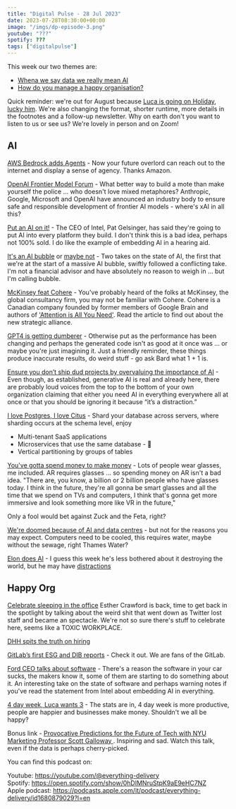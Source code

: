 ```yaml
---
title: "Digital Pulse - 28 Jul 2023"
date: 2023-07-28T08:30:00+00:00
image: "/imgs/dp-episode-3.png"
youtube: "???"
spotify: ???
tags: ["digitalpulse"]
---
```


This week our two themes are:

- [Whena we say data we really mean AI](#AI)
- [How do you manage a happy organisation?](#HappyOrg)

Quick reminder: we're out for August because [Luca is going on Holiday, lucky him](https://www.youtube.com/watch?v=Bxauqa7rJgI). We're also changing the format, shorter runtime, more details in the footnotes and a follow-up newsletter. Why on earth don't you want to listen to us or see us? We're lovely in person and on Zoom! 

<!--more-->

## AI

[AWS Bedrock adds Agents](https://aws.amazon.com/about-aws/whats-new/2023/07/enable-generative-ai-applications-complete-tasks/) - Now your future overlord can reach out to the internet and display a sense of agency. Thanks Amazon.

[OpenAI Frontier Model Forum](https://openai.com/blog/frontier-model-forum) - What better way to build a mote than make yourself the police ... who doesn't love mixed metaphores? 
Anthropic, Google, Microsoft and OpenAI have announced an industry body to ensure safe and responsible development of frontier AI models - where's xAI in all this?

[Put an AI on it!](https://www.theverge.com/2023/7/27/23810360/intel-pat-gelsinger-ai-every-platform-promise) - The CEO of Intel, Pat Gelsinger, has said they're going to put AI into every platform they build. I don't think this is a bad idea, perhaps not 100% sold. I do like the example of embedding AI in a hearing aid.

[It's an AI bubble](https://www.zdnet.com/article/is-ai-the-biggest-bubble-of-all-time-stability-ai-ceo-thinks-so/) or [maybe not](https://markets.businessinsider.com/news/stocks/stock-market-outlook-ai-bubble-hype-nvidia-1999-cisco-fundstrat-2023-7) - Two takes on the state of AI, the first that we're at the start of a massive AI bubble, swiftly followed a conflicting take. I'm not a financial advisor and have absolutely no reason to weigh in ... but I'm calling bubble.

[McKinsey feat Cohere](https://txt.cohere.com/cohere-and-mckinsey/) - You've probably heard of the folks at McKinsey, the global consultancy firm, you may not be familiar with Cohere. Cohere is a Canadian company founded by former members of Google Brain and authors of ['Attention is All You Need'](https://arxiv.org/abs/1706.03762). Read the article to find out about the new strategic alliance.

[GPT4 is getting dumberer](https://www.theregister.com/2023/07/20/gpt4_chatgpt_performance/) - Otherwise put as the performance has been changing and perhaps the generated code isn't as good at it once was ... or maybe you're just imagining it. Just a friendly reminder, these things produce inaccurate results, do weird stuff - go ask Bard what 1 + 1 is.  

[Ensure you don’t ship dud projects by overvaluing the importance of AI](https://thenewstack.io/what-generative-ai-means-for-product-strategy-and-how-to-evaluate-it/) - Even though, as established, generative AI is real and already here, there are probably loud voices from the top to the bottom of your own organization claiming that either you need AI in everything everywhere all at once or that you should be ignoring it because “it’s a distraction.”

[I love Postgres, I love Citus](https://www.citusdata.com/blog/2023/07/18/citus-12-schema-based-sharding-for-postgres/) - 
Shard your database across servers, where sharding occurs at the schema level, enjoy 
- Multi-tenant SaaS applications
- Microservices that use the same database - 🤢
- Vertical partitioning by groups of tables

[You've gotta spend money to make money](https://www.businessinsider.com/mark-zuckerberg-metaverse-losses-top-40-billion-suddenly-ok-meta-2023-7?r=US&IR=T) - Lots of people wear glasses, me included. AR requires glasses ... so spending money on AR isn't a bad idea.
"There are, you know, a billion or 2 billion people who have glasses today. I think in the future, they're all gonna be smart glasses and all the time that we spend on TVs and computers, I think that's gonna get more immersive and look something more like VR in the future," 

Only a fool would bet against Zuck and the Feta, right?

[We're doomed because of AI and data centres](https://www.theregister.com/2023/07/27/thames_water_to_datacenters_cut/) - but not for the reasons you may expect. Computers need to be cooled, this requires water, maybe without the sewage, right Thames Water?

[Elon does AI](https://www.newscientist.com/article/2382426-what-is-xai-elon-musks-new-ai-company-and-will-it-succeed/) - I guess this week he's less bothered about it destroying the world, but he may have [distractions](https://themessenger.com/tech/twitters-rebrand-to-x-could-be-a-trademark-nightmare-thanks-to-microsoft)

## Happy Org

[Celebrate sleeping in the office](https://twitter.com/esthercrawford/status/1684291048682684416?s=20) Esther Crawford is back, time to get back in the spotlight by talking about the weird shit that went down as Twitter lost staff and became an spectacle. We're not so sure there's stuff to celebrate here, seems like a TOXIC WORKPLACE. 

[DHH spits the truth on hiring](https://world.hey.com/dhh/pick-promise-over-proof-756604d3)

[GitLab’s first ESG and DIB reports](https://about.gitlab.com/blog/2023/07/26/gitlab-first-esg-and-dib-reports/) - Check it out. We are fans of the GitLab.

[Ford CEO talks about software](https://www.youtube.com/watch?v=8IhSWsQlaG8) - There's a reason the software in your car sucks, the makers know it, some of them are starting to do something about it. An interesting take on the state of software and perhaps warning notes if you've read the statement from Intel about embedding AI in everything.

[4 day week, Luca wants 3](https://www.businessinsider.com/four-day-workweek-companies-profits-workers-happier-efficient-takano-2023-7?r=US&IR=T) - The stats are in, 4 day week is more productive, people are happier and businesses make money. Shouldn't we all be happy?

Bonus link - [ Provocative Predictions for the Future of Tech with NYU Marketing Professor Scott Galloway ](https://www.youtube.com/watch?v=otyoPiVAicI&t=2500s). Inspiring and sad. Watch this talk, even if the data is perhaps cherry-picked.






You can find this podcast on:

Youtube: https://youtube.com/@everything-delivery  
Spotify: https://open.spotify.com/show/0hDIMNruStpK9aE9eHC7NZ  
Apple podcast: https://podcasts.apple.com/it/podcast/everything-delivery/id1680879029?l=en  

